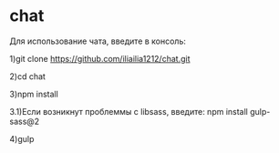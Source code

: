 # chat
Для использование чата, введите в консоль:

1)git clone https://github.com/iliailia1212/chat.git

2)cd chat

3)npm install

3.1)Если возникнут проблеммы c libsass, введите:
npm install gulp-sass@2

4)gulp
